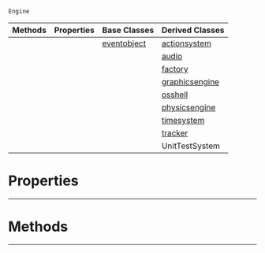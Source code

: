  `Engine`

|Methods|Properties|Base Classes|Derived Classes|
|---|---|---|---|
| | |[eventobject](https://github.com/dragonCASTjosh/PlasmaDocs/blob/master/code_reference/class_reference/eventobject.markdown)|[actionsystem](https://github.com/dragonCASTjosh/PlasmaDocs/blob/master/code_reference/class_reference/actionsystem.markdown)|
| | | |[audio](https://github.com/dragonCASTjosh/PlasmaDocs/blob/master/code_reference/class_reference/audio.markdown)|
| | | |[factory](https://github.com/dragonCASTjosh/PlasmaDocs/blob/master/code_reference/class_reference/factory.markdown)|
| | | |[graphicsengine](https://github.com/dragonCASTjosh/PlasmaDocs/blob/master/code_reference/class_reference/graphicsengine.markdown)|
| | | |[osshell](https://github.com/dragonCASTjosh/PlasmaDocs/blob/master/code_reference/class_reference/osshell.markdown)|
| | | |[physicsengine](https://github.com/dragonCASTjosh/PlasmaDocs/blob/master/code_reference/class_reference/physicsengine.markdown)|
| | | |[timesystem](https://github.com/dragonCASTjosh/PlasmaDocs/blob/master/code_reference/class_reference/timesystem.markdown)|
| | | |[tracker](https://github.com/dragonCASTjosh/PlasmaDocs/blob/master/code_reference/class_reference/tracker.markdown)|
| | | |UnitTestSystem|


 #  Properties


---  
 #  Methods


---  
 

 